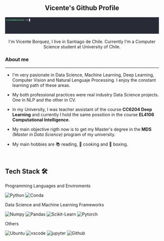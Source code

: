 <div align="center">
<h2> Vicente's Github Profile</h2>
</div>
<div align="center" width="50">
<img src="assets/welcome_g.gif" alt="Welcome!" width="720"/>
</div>

<div align="center">

I'm Vicente Borquez, I live in Santiago de Chile. Currently I'm a Computer Science student at University of Chile. 


</div>


### About me

---
- I'm very pasionate in Data Science, Machine Learning, Deep Learning, Computer Vision and Natural Lenguaje Processing. I enjoy the constant learning path of these areas.

- My both professional practices were real industry Data Science projects. One in NLP and the other in CV.

- In my University, I was teacher assistant of the course **CC6204 Deep Learning** and currently I hold the same possition in the course **EL4106 Computational Intelligence**.

- My main objective rigth now is to get my Master's degree in the **MDS** *(Master in Data Science)* program of my university.

- My main hobbies are 📚 reading, 🍳 cooking and 🥊 boxing.

</div>


<br>

## Tech Stack 🛠️

Programming Languages and Enviroments

![Python](https://img.shields.io/badge/Python-FFD43B?style=flat-square&logo=python&logoColor=blue)
![Conda](https://img.shields.io/badge/conda-342B029.svg?&style=flat-square&logo=anaconda&logoColor=white)

Data Science and Machine Learning Frameworks

![Numpy](https://img.shields.io/badge/Numpy-777BB4?style=flat-square&logo=numpy&logoColor=white])
![Pandas](https://img.shields.io/badge/Pandas-2C2D72?style=flat-square&logo=pandas&logoColor=white])
![Scikit-Learn](https://img.shields.io/badge/scikit_learn-F7931E?style=flat-square&logo=scikit-learn&logoColor=white])
![Pytorch](https://img.shields.io/badge/PyTorch-EE4C2C?style=flat-square&logo=pytorch&logoColor=white])


Others

![Ubuntu](https://img.shields.io/badge/Ubuntu-E95420?style=flat-square&logo=ubuntu&logoColor=white)
![vscode](https://img.shields.io/badge/VSCode-0078D4?style=flat-square&logo=visual%20studio%20code&logoColor=white)
![jupyter](https://img.shields.io/badge/Jupyter-F37626.svg?&style=flat-square&logo=Jupyter&logoColor=white)
![Github](https://img.shields.io/badge/GitHub-100000?style=flat-square&logo=github&logoColor=white)
